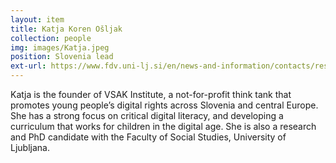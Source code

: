 ```yaml
---
layout: item
title: Katja Koren Ošljak
collection: people
img: images/Katja.jpeg
position: Slovenia lead
ext-url: https://www.fdv.uni-lj.si/en/news-and-information/contacts/researchers/info/katja-koren-osljak/
---
```


Katja is the founder of VSAK Institute, a not-for-profit think tank that promotes young people’s digital rights across Slovenia and central Europe. She has a strong focus on critical digital literacy, and developing a curriculum that works for children in the digital age. She is also a research and PhD candidate with the Faculty of Social Studies, University of Ljubljana.

